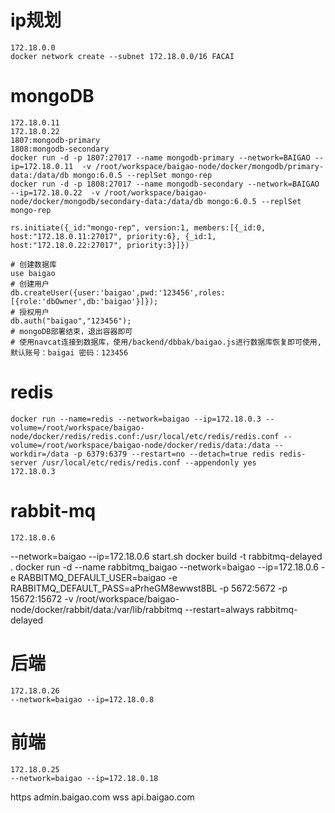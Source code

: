 # ip规划
	172.18.0.0
	docker network create --subnet 172.18.0.0/16 FACAI

# mongoDB
	172.18.0.11
	172.18.0.22
	1807:mongodb-primary
	1808:mongodb-secondary
	docker run -d -p 1807:27017 --name mongodb-primary --network=BAIGAO --ip=172.18.0.11  -v /root/workspace/baigao-node/docker/mongodb/primary-data:/data/db mongo:6.0.5 --replSet mongo-rep
    docker run -d -p 1808:27017 --name mongodb-secondary --network=BAIGAO --ip=172.18.0.22  -v /root/workspace/baigao-node/docker/mongodb/secondary-data:/data/db mongo:6.0.5 --replSet mongo-rep

    rs.initiate({_id:"mongo-rep", version:1, members:[{_id:0, host:"172.18.0.11:27017", priority:6}, {_id:1, host:"172.18.0.22:27017", priority:3}]})

	# 创建数据库
	use baigao
	# 创建用户
	db.createUser({user:'baigao',pwd:'123456',roles:[{role:'dbOwner',db:'baigao'}]});
	# 授权用户
	db.auth("baigao","123456");
	# mongoDB部署结束，退出容器即可
	# 使用navcat连接到数据库，使用/backend/dbbak/baigao.js进行数据库恢复即可使用,默认账号：baigai 密码：123456

# redis
	docker run --name=redis --network=baigao --ip=172.18.0.3 --volume=/root/workspace/baigao-node/docker/redis/redis.conf:/usr/local/etc/redis/redis.conf --volume=/root/workspace/baigao-node/docker/redis/data:/data --workdir=/data -p 6379:6379 --restart=no --detach=true redis redis-server /usr/local/etc/redis/redis.conf --appendonly yes
	172.18.0.3


# rabbit-mq
	172.18.0.6
--network=baigao --ip=172.18.0.6
start.sh
docker build  -t rabbitmq-delayed .
docker run -d --name rabbitmq_baigao --network=baigao --ip=172.18.0.6 -e RABBITMQ_DEFAULT_USER=baigao -e RABBITMQ_DEFAULT_PASS=aPrheGM8ewwst8BL -p 5672:5672 -p 15672:15672 -v /root/workspace/baigao-node/docker/rabbit/data:/var/lib/rabbitmq --restart=always rabbitmq-delayed

# 后端
	172.18.0.26
	--network=baigao --ip=172.18.0.8
# 前端
	172.18.0.25
	--network=baigao --ip=172.18.0.18
https
	admin.baigao.com
wss
	api.baigao.com